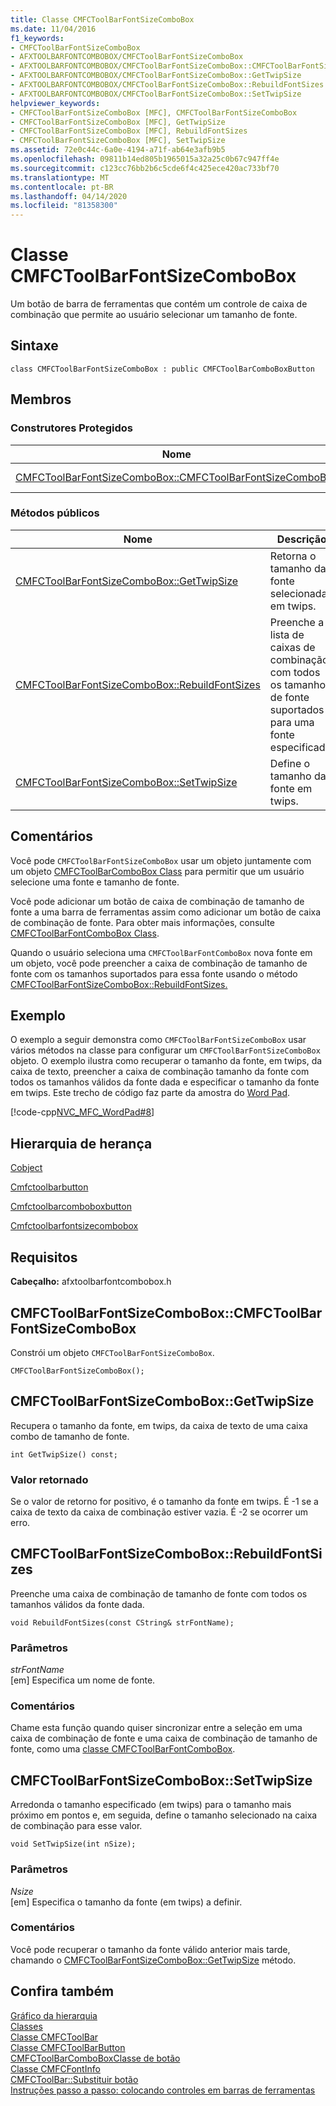 ```yaml
---
title: Classe CMFCToolBarFontSizeComboBox
ms.date: 11/04/2016
f1_keywords:
- CMFCToolBarFontSizeComboBox
- AFXTOOLBARFONTCOMBOBOX/CMFCToolBarFontSizeComboBox
- AFXTOOLBARFONTCOMBOBOX/CMFCToolBarFontSizeComboBox::CMFCToolBarFontSizeComboBox
- AFXTOOLBARFONTCOMBOBOX/CMFCToolBarFontSizeComboBox::GetTwipSize
- AFXTOOLBARFONTCOMBOBOX/CMFCToolBarFontSizeComboBox::RebuildFontSizes
- AFXTOOLBARFONTCOMBOBOX/CMFCToolBarFontSizeComboBox::SetTwipSize
helpviewer_keywords:
- CMFCToolBarFontSizeComboBox [MFC], CMFCToolBarFontSizeComboBox
- CMFCToolBarFontSizeComboBox [MFC], GetTwipSize
- CMFCToolBarFontSizeComboBox [MFC], RebuildFontSizes
- CMFCToolBarFontSizeComboBox [MFC], SetTwipSize
ms.assetid: 72e0c44c-6a0e-4194-a71f-ab64e3afb9b5
ms.openlocfilehash: 09811b14ed805b1965015a32a25c0b67c947ff4e
ms.sourcegitcommit: c123cc76bb2b6c5cde6f4c425ece420ac733bf70
ms.translationtype: MT
ms.contentlocale: pt-BR
ms.lasthandoff: 04/14/2020
ms.locfileid: "81358300"
---
```

# <a name="cmfctoolbarfontsizecombobox-class"></a>Classe CMFCToolBarFontSizeComboBox

Um botão de barra de ferramentas que contém um controle de caixa de combinação que permite ao usuário selecionar um tamanho de fonte.

## <a name="syntax"></a>Sintaxe

```
class CMFCToolBarFontSizeComboBox : public CMFCToolBarComboBoxButton
```

## <a name="members"></a>Membros

### <a name="protected-constructors"></a>Construtores Protegidos

|Nome|Descrição|
|----------|-----------------|
|[CMFCToolBarFontSizeComboBox::CMFCToolBarFontSizeComboBox](#cmfctoolbarfontsizecombobox)|Constrói um objeto `CMFCToolBarFontSizeComboBox`.|

### <a name="public-methods"></a>Métodos públicos

|Nome|Descrição|
|----------|-----------------|
|[CMFCToolBarFontSizeComboBox::GetTwipSize](#gettwipsize)|Retorna o tamanho da fonte selecionada em twips.|
|[CMFCToolBarFontSizeComboBox::RebuildFontSizes](#rebuildfontsizes)|Preenche a lista de caixas de combinação com todos os tamanhos de fonte suportados para uma fonte especificada.|
|[CMFCToolBarFontSizeComboBox::SetTwipSize](#settwipsize)|Define o tamanho da fonte em twips.|

## <a name="remarks"></a>Comentários

Você pode `CMFCToolBarFontSizeComboBox` usar um objeto juntamente com um objeto [CMFCToolBarComboBox Class](../../mfc/reference/cmfctoolbarfontcombobox-class.md) para permitir que um usuário selecione uma fonte e tamanho de fonte.

Você pode adicionar um botão de caixa de combinação de tamanho de fonte a uma barra de ferramentas assim como adicionar um botão de caixa de combinação de fonte. Para obter mais informações, consulte [CMFCToolBarFontComboBox Class](../../mfc/reference/cmfctoolbarfontcombobox-class.md).

Quando o usuário seleciona uma `CMFCToolBarFontComboBox` nova fonte em um objeto, você pode preencher a caixa de combinação de tamanho de fonte com os tamanhos suportados para essa fonte usando o método [CMFCToolBarFontSizeComboBox::RebuildFontSizes.](#rebuildfontsizes)

## <a name="example"></a>Exemplo

O exemplo a seguir demonstra como `CMFCToolBarFontSizeComboBox` usar vários métodos na classe para configurar um `CMFCToolBarFontSizeComboBox` objeto. O exemplo ilustra como recuperar o tamanho da fonte, em twips, da caixa de texto, preencher a caixa de combinação tamanho da fonte com todos os tamanhos válidos da fonte dada e especificar o tamanho da fonte em twips. Este trecho de código faz parte da amostra do [Word Pad](../../overview/visual-cpp-samples.md).

[!code-cpp[NVC_MFC_WordPad#8](../../mfc/reference/codesnippet/cpp/cmfctoolbarfontsizecombobox-class_1.cpp)]

## <a name="inheritance-hierarchy"></a>Hierarquia de herança

[Cobject](../../mfc/reference/cobject-class.md)

[Cmfctoolbarbutton](../../mfc/reference/cmfctoolbarbutton-class.md)

[Cmfctoolbarcomboboxbutton](../../mfc/reference/cmfctoolbarcomboboxbutton-class.md)

[Cmfctoolbarfontsizecombobox](../../mfc/reference/cmfctoolbarfontsizecombobox-class.md)

## <a name="requirements"></a>Requisitos

**Cabeçalho:** afxtoolbarfontcombobox.h

## <a name="cmfctoolbarfontsizecomboboxcmfctoolbarfontsizecombobox"></a><a name="cmfctoolbarfontsizecombobox"></a>CMFCToolBarFontSizeComboBox::CMFCToolBarFontSizeComboBox

Constrói um objeto `CMFCToolBarFontSizeComboBox`.

```
CMFCToolBarFontSizeComboBox();
```

## <a name="cmfctoolbarfontsizecomboboxgettwipsize"></a><a name="gettwipsize"></a>CMFCToolBarFontSizeComboBox::GetTwipSize

Recupera o tamanho da fonte, em twips, da caixa de texto de uma caixa combo de tamanho de fonte.

```
int GetTwipSize() const;
```

### <a name="return-value"></a>Valor retornado

Se o valor de retorno for positivo, é o tamanho da fonte em twips. É -1 se a caixa de texto da caixa de combinação estiver vazia. É -2 se ocorrer um erro.

## <a name="cmfctoolbarfontsizecomboboxrebuildfontsizes"></a><a name="rebuildfontsizes"></a>CMFCToolBarFontSizeComboBox::RebuildFontSizes

Preenche uma caixa de combinação de tamanho de fonte com todos os tamanhos válidos da fonte dada.

```
void RebuildFontSizes(const CString& strFontName);
```

### <a name="parameters"></a>Parâmetros

*strFontName*<br/>
[em] Especifica um nome de fonte.

### <a name="remarks"></a>Comentários

Chame esta função quando quiser sincronizar entre a seleção em uma caixa de combinação de fonte e uma caixa de combinação de tamanho de fonte, como uma [classe CMFCToolBarFontComboBox](../../mfc/reference/cmfctoolbarfontcombobox-class.md).

## <a name="cmfctoolbarfontsizecomboboxsettwipsize"></a><a name="settwipsize"></a>CMFCToolBarFontSizeComboBox::SetTwipSize

Arredonda o tamanho especificado (em twips) para o tamanho mais próximo em pontos e, em seguida, define o tamanho selecionado na caixa de combinação para esse valor.

```
void SetTwipSize(int nSize);
```

### <a name="parameters"></a>Parâmetros

*Nsize*<br/>
[em] Especifica o tamanho da fonte (em twips) a definir.

### <a name="remarks"></a>Comentários

Você pode recuperar o tamanho da fonte válido anterior mais tarde, chamando o [CMFCToolBarFontSizeComboBox::GetTwipSize](#gettwipsize) método.

## <a name="see-also"></a>Confira também

[Gráfico da hierarquia](../../mfc/hierarchy-chart.md)<br/>
[Classes](../../mfc/reference/mfc-classes.md)<br/>
[Classe CMFCToolBar](../../mfc/reference/cmfctoolbar-class.md)<br/>
[Classe CMFCToolBarButton](../../mfc/reference/cmfctoolbarbutton-class.md)<br/>
[CMFCToolBarComboBoxClasse de botão](../../mfc/reference/cmfctoolbarcomboboxbutton-class.md)<br/>
[Classe CMFCFontInfo](../../mfc/reference/cmfcfontinfo-class.md)<br/>
[CMFCToolBar::Substituir botão](../../mfc/reference/cmfctoolbar-class.md#replacebutton)<br/>
[Instruções passo a passo: colocando controles em barras de ferramentas](../../mfc/walkthrough-putting-controls-on-toolbars.md)
